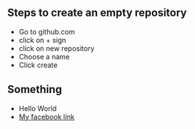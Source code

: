 ## Steps to create an empty repository

- Go to github.com
- click on + sign
- click on new repository
- Choose a name
- Click create

## Something

- Hello World
- [My facebook link](https://www.facebook.com/tamarasargsyan03)
